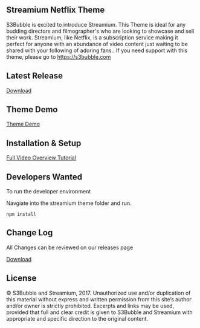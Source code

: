 ## Streamium Netflix Theme

S3Bubble is excited to introduce Streamium. This Theme is ideal for any budding directors and filmographer's who are looking to showcase and sell their work. Streamium, like Netflix, is a subscription service making it perfect for anyone with an abundance of video content just waiting to be shared with your following of adoring fans.. If you need support with this theme, please go to https://s3bubble.com

## Latest Release

[Download](https://github.com/s3bubble/Streamium-Netflix-Theme/releases)

## Theme Demo

[Theme Demo](http://streamiumtheme.com/)

## Installation & Setup

[Full Video Overview Tutorial](https://s3bubble.com/wp_themes/streamium-netflix-style-wordpress-theme/)

## Developers Wanted

To run the developer environment

Navgiate into the streamium theme folder and run.
```
npm install
```

## Change Log

All Changes can be reviewed on our releases page

[Download](https://github.com/s3bubble/Streamium-Netflix-Theme/releases)

## License

© S3Bubble and Streamium, 2017. Unauthorized use and/or duplication of this material without express and written permission from this site’s author and/or 
owner is strictly prohibited. Excerpts and links may be used, provided that full and clear credit is given to S3Bubble and Streamium with appropriate 
and specific direction to the original content.